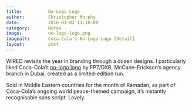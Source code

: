 ```yaml
---
title:			No-Logo Logo
author:			Christopher Murphy
date:			2016-01-02 11:10:00
category: 		Notes
image:			no-logo-logo.png
imagealt:		Coca-Cola’s No-Logo Logo [Detail]
layout:			post
---
```



WIRED revisits the year in branding through a dozen designs. I particularly liked Coca-Cola’s [no-logo logo][01] by FP7/DXB, McCann-Erickson’s agency branch in Dubai, created as a limited-edition run.

Sold in Middle Eastern countries for the month of Ramadan, as part of Coca-Cola’s ongoing world peace-themed campaign, it’s instantly recognisable sans script. Lovely.


[01]: http://www.wired.com/2015/12/the-year-in-branding-we-pick-a-dozen-designs/#slide-7 "Coca-Cola’s No-Logo Logo"